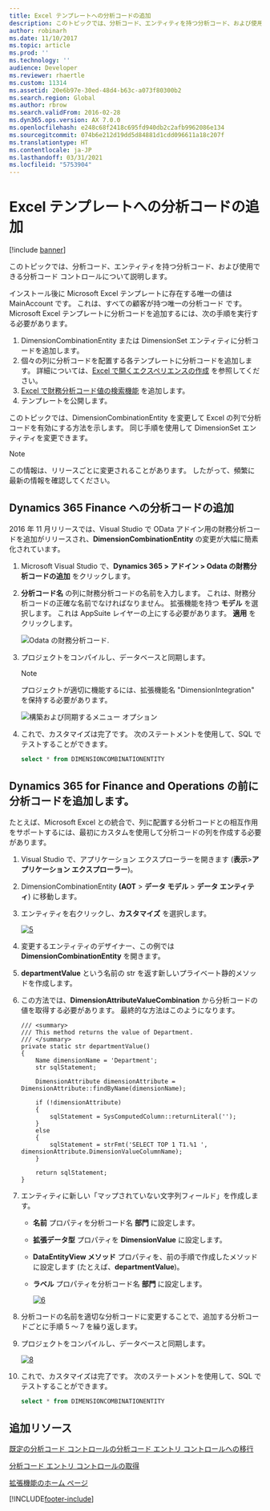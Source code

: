 ```yaml
---
title: Excel テンプレートへの分析コードの追加
description: このトピックでは、分析コード、エンティティを持つ分析コード、および使用できる分析コード コントロールについて説明します。
author: robinarh
ms.date: 11/10/2017
ms.topic: article
ms.prod: ''
ms.technology: ''
audience: Developer
ms.reviewer: rhaertle
ms.custom: 11314
ms.assetid: 20e6b97e-30ed-48d4-b63c-a073f80300b2
ms.search.region: Global
ms.author: rbrow
ms.search.validFrom: 2016-02-28
ms.dyn365.ops.version: AX 7.0.0
ms.openlocfilehash: e248c68f2418c695fd940db2c2afb9962086e134
ms.sourcegitcommit: 074b6e212d19dd5d84881d1cdd096611a18c207f
ms.translationtype: HT
ms.contentlocale: ja-JP
ms.lasthandoff: 03/31/2021
ms.locfileid: "5753904"
---
```

# <a name="add-dimensions-to-excel-templates"></a>Excel テンプレートへの分析コードの追加

[!include [banner](../includes/banner.md)]

このトピックでは、分析コード、エンティティを持つ分析コード、および使用できる分析コード コントロールについて説明します。

インストール後に Microsoft Excel テンプレートに存在する唯一の値は MainAccount です。 これは、すべての顧客が持つ唯一の分析コード です。 Microsoft Excel テンプレートに分析コードを追加するには、次の手順を実行する必要があります。

1.  DimensionCombinationEntity または DimensionSet エンティティに分析コードを追加します。
2.  個々の列に分析コードを配置する各テンプレートに分析コードを追加します。 詳細については、[Excel で開くエクスペリエンスの作成](../office-integration/office-integration-edit-excel.md) を参照してください。
3. [Excel で財務分析コード値の検索機能](add-dimensions-excel-templates.md) を追加します。
3.  テンプレートを公開します。

このトピックでは、DimensionCombinationEntity を変更して Excel の列で分析コードを有効にする方法を示します。 同じ手順を使用して DimensionSet エンティティを変更できます。 

> [!NOTE]
> この情報は、リリースごとに変更されることがあります。 したがって、頻繁に最新の情報を確認してください。

## <a name="add-dimensions-to-dynamics-365-finance"></a>Dynamics 365 Finance への分析コードの追加

2016 年 11 月リリースでは、Visual Studio で OData アドイン用の財務分析コードを追加がリリースされ、**DimensionCombinationEntity** の変更が大幅に簡素化されています。

1. Microsoft Visual Studio で、**Dynamics 365 > アドイン > Odata の財務分析コードの追加** をクリックします。
2. **分析コード名** の列に財務分析コードの名前を入力します。 これは、財務分析コードの正確な名前でなければなりません。 拡張機能を持つ **モデル** を選択します。 これは AppSuite レイヤーの上にする必要があります。 **適用** をクリックします。 

    ![Odata の財務分析コード](media/financial-dimensions-odata.png).

3. プロジェクトをコンパイルし、データベースと同期します。 

    > [!NOTE] 
    > プロジェクトが適切に機能するには、拡張機能名 "DimensionIntegration" を保持する必要があります。

    ![構築および同期するメニュー オプション](media/8-300x260.png)

4. これで、カスタマイズは完了です。 次のステートメントを使用して、SQL でテストすることができます。

    ```sql
    select * from DIMENSIONCOMBINATIONENTITY 
    ```

## <a name="add-dimensions--before-dynamics-365-for-finance-and-operations"></a>Dynamics 365 for Finance and Operations の前に分析コードを追加します。
たとえば、Microsoft Excel との統合で、列に配置する分析コードとの相互作用をサポートするには、最初にカスタムを使用して分析コードの列を作成する必要があります。 

1. Visual Studio で、アプリケーション エクスプローラーを開きます (**表示**&gt;**アプリケーション エクスプローラー**)。 
2. DimensionCombinationEntity **(AOT** &gt; **データ モデル** &gt; **データ エンティティ**) に移動します。 
3. エンティティを右クリックし、**カスタマイズ** を選択します。 

    [![5](./media/5-300x187.png)](./media/5.png)

4. 変更するエンティティのデザイナー、この例では **DimensionCombinationEntity** を開きます。 
5. **departmentValue** という名前の str を返す新しいプライベート静的メソッドを作成します。 
6. この方法では、**DimensionAttributeValueCombination** から分析コードの値を取得する必要があります。 最終的な方法はこのようになります。

    ```xpp
    /// <summary>
    /// This method returns the value of Department.
    /// </summary>
    private static str departmentValue()
    {     
        Name dimensionName = 'Department';
        str sqlStatement;

        DimensionAttribute dimensionAttribute = DimensionAttribute::findByName(dimensionName);

        if (!dimensionAttribute)
        {
            sqlStatement = SysComputedColumn::returnLiteral('');
        }
        else
        {
            sqlStatement = strFmt('SELECT TOP 1 T1.%1 ', dimensionAttribute.DimensionValueColumnName);
        }

        return sqlStatement;
    }
    ```

7. エンティティに新しい「マップされていない文字列フィールド」を作成します。

   - **名前** プロパティを分析コード名 **部門** に設定します。
   - **拡張データ型** プロパティを **DimensionValue** に設定します。
   - **DataEntityView メソッド** プロパティを、前の手順で作成したメソッドに設定します (たとえば、**departmentValue**)。
   - **ラベル** プロパティを分析コード名 **部門** に設定します。

     [![6](./media/6-300x64.png)](./media/6.png)

8. 分析コードの名前を適切な分析コードに変更することで、追加する分析コードごとに手順 5 ～ 7 を繰り返します。 
9. プロジェクトをコンパイルし、データベースと同期します。 

    [![8](./media/8-300x260.png)](./media/8.png)

10. これで、カスタマイズは完了です。 次のステートメントを使用して、SQL でテストすることができます。

    ```sql
    select * from DIMENSIONCOMBINATIONENTITY
    ```


## <a name="additional-resources"></a>追加リソース

[既定の分析コード コントロールの分析コード エントリ コントロールへの移行](dimension-entry-control-migration.md)

[分析コード エントリ コントロールの取得](dimension-entry-control-uptake.md)

[拡張機能のホーム ページ](../extensibility/extensibility-home-page.md)






[!INCLUDE[footer-include](../../../includes/footer-banner.md)]